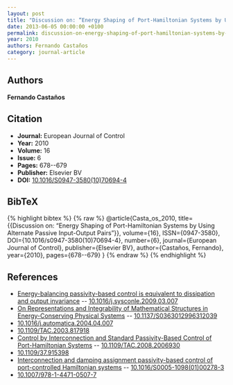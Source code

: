 ```yaml
---
layout: post
title: "Discussion on: “Energy Shaping of Port-Hamiltonian Systems by Using Alternate Passive Input-Output Pairs”"
date: 2013-06-05 00:00:00 +0100
permalink: discussion-on-energy-shaping-of-port-hamiltonian-systems-by-using-alternate-passive-input-output-pairs
year: 2010
authors: Fernando Castaños
category: journal-article
---
```

 
## Authors
**Fernando Castaños**
 
## Citation
- **Journal:** European Journal of Control
- **Year:** 2010
- **Volume:** 16
- **Issue:** 6
- **Pages:** 678--679
- **Publisher:** Elsevier BV
- **DOI:** [10.1016/S0947-3580(10)70694-4](https://doi.org/10.1016/S0947-3580(10)70694-4)
 
## BibTeX
{% highlight bibtex %}
{% raw %}
@article{Casta_os_2010,
  title={{Discussion on: “Energy Shaping of Port-Hamiltonian Systems by Using Alternate Passive Input-Output Pairs”}},
  volume={16},
  ISSN={0947-3580},
  DOI={10.1016/s0947-3580(10)70694-4},
  number={6},
  journal={European Journal of Control},
  publisher={Elsevier BV},
  author={Castaños, Fernando},
  year={2010},
  pages={678--679}
}
{% endraw %}
{% endhighlight %}
 
## References
- [Energy-balancing passivity-based control is equivalent to dissipation and output invariance](energy-balancing-passivity-based-control-is-equivalent-to-dissipation-and-output-invariance) -- [10.1016/j.sysconle.2009.03.007](https://doi.org/10.1016/j.sysconle.2009.03.007)
- [On Representations and Integrability of Mathematical Structures in Energy-Conserving Physical Systems](on-representations-and-integrability-of-mathematical-structures-in-energy-conserving-physical-systems) -- [10.1137/S0363012996312039](https://doi.org/10.1137/S0363012996312039)
- [10.1016/j.automatica.2004.04.007](https://doi.org/10.1016/j.automatica.2004.04.007)
- [10.1109/TAC.2003.817918](https://doi.org/10.1109/TAC.2003.817918)
- [Control by Interconnection and Standard Passivity-Based Control of Port-Hamiltonian Systems](control-by-interconnection-and-standard-passivity-based-control-of-port-hamiltonian-systems) -- [10.1109/TAC.2008.2006930](https://doi.org/10.1109/TAC.2008.2006930)
- [10.1109/37.915398](https://doi.org/10.1109/37.915398)
- [Interconnection and damping assignment passivity-based control of port-controlled Hamiltonian systems](interconnection-and-damping-assignment-passivity-based-control-of-port-controlled-hamiltonian-systems) -- [10.1016/S0005-1098(01)00278-3](https://doi.org/10.1016/S0005-1098(01)00278-3)
- [10.1007/978-1-4471-0507-7](https://doi.org/10.1007/978-1-4471-0507-7)

